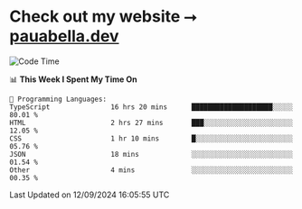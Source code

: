 # Check out my website ⭢ [pauabella.dev](https://pauabella.dev)

<!--START_SECTION:waka-->
![Code Time](http://img.shields.io/badge/Code%20Time-3%2C716%20hrs%2053%20mins-blue)

📊 **This Week I Spent My Time On** 

```text
💬 Programming Languages: 
TypeScript               16 hrs 20 mins      ████████████████████░░░░░   80.01 % 
HTML                     2 hrs 27 mins       ███░░░░░░░░░░░░░░░░░░░░░░   12.05 % 
CSS                      1 hr 10 mins        █░░░░░░░░░░░░░░░░░░░░░░░░   05.76 % 
JSON                     18 mins             ░░░░░░░░░░░░░░░░░░░░░░░░░   01.54 % 
Other                    4 mins              ░░░░░░░░░░░░░░░░░░░░░░░░░   00.35 % 
```


 Last Updated on 12/09/2024 16:05:55 UTC
<!--END_SECTION:waka-->
